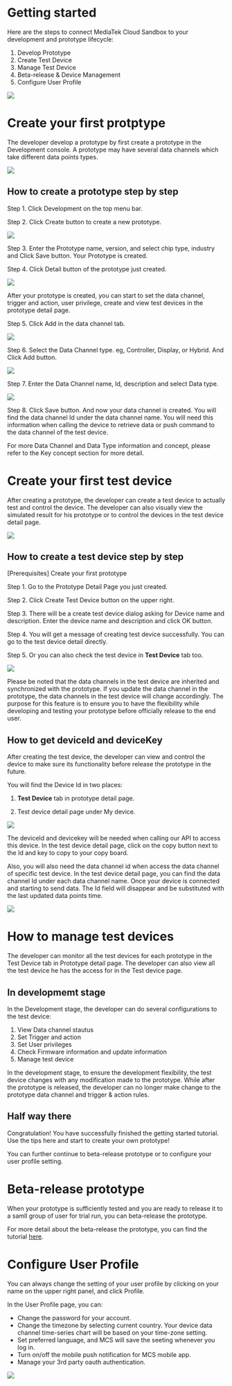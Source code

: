 # Getting started

Here are the steps to connect MediaTek Cloud Sandbox to your development and prototype lifecycle:

1. Develop Prototype
2. Create Test Device
3. Manage Test Device
4. Beta-release & Device Management
5. Configure User Profile

![](../images/Getting_started/img_gettingstarted_01.png)



# Create your first protptype

The developer develop a prototype by first create a prototype in the Development console. A prototype may have several data channels which take different data points types.

![](../images/Getting_started/img_gettingstarted_02.png)

## How to create a prototype step by step


Step 1. Click Development on the top menu bar.

Step 2. Click Create button to create a new prototype.


![](../images/Getting_started/img_gettingstarted_03.png)



Step 3. Enter the Prototype name, version, and select chip type, industry and Click Save button. Your Prototype is created.

Step 4. Click Detail button of the prototype just created.


![](../images/Getting_started/img_gettingstarted_04.png)


After your prototype is created, you can start to set the data channel, trigger and action, user privilege, create and view test devices in the prototype detail page.



Step 5. Click Add in the data channel tab.

![](../images/Getting_started/img_gettingstarted_05.png)



Step 6. Select the Data Channel type. eg, Controller, Display, or Hybrid. And Click Add button.

![](../images/Getting_started/img_gettingstarted_06.png)


Step 7. Enter the Data Channel name, Id, description and select Data type.


![](../images/Getting_started/img_gettingstarted_07.png)

Step 8. Click Save button. And now your data channel is created. You will find the data channel Id under the data channel name. You will need this information when calling the device to retrieve data or push command to the data channel of the test device.


For more Data Channel and Data Type information and concept, please refer to the Key concept section for more detail.




# Create your first test device

After creating a prototype, the developer can create a test device to actually test and control the device. The developer can also visually view the simulated result for his prototype or to control the devices in the test device detail page.

![](../images/Getting_started/img_gettingstarted_08.png)

## How to create a test device step by step

[Prerequisites] Create your first prototype

Step 1. Go to the Prototype Detail Page you just created.

Step 2. Click Create Test Device button on the upper right.

Step 3. There will be a create test device dialog asking for Device name and description. Enter the device name and description and click OK button.

Step 4. You will get a message of creating test device successfully. You can go to the test device detail directly.

Step 5. Or you can also check the test device in **Test Device** tab too.

![](../images/Getting_started/img_gettingstarted_09.png)


Please be noted that the data channels in the test device are inherited and synchronized with the prototype. If you update the data channel in the prototype, the data channels in the test device will change accordingly. The purpose for this feature is to ensure you to have the flexibility while developing and testing your prototype before officially release to the end user.


## How to get deviceId and deviceKey


After creating the test device, the developer can view and control the device to make sure its functionality before release the prototype in the future.

You will find the Device Id in two places:

1. **Test Device** tab in prototype detail page.

2. Test device detail page under My device.


![](../images/Getting_started/img_gettingstarted_10.png)



The deviceId and devicekey will be needed when calling our API to access this device. In the test device detail page, click on the copy button next to the Id and key to copy to your copy board.

Also, you will also need the data channel id when access the data channel of specific test device. In the test device detail page, you can find the data channel Id under each data channel name. Once your device is connected and starting to send data. The Id field will disappear and be substituted with the last updated data points time.



![](../images/Getting_started/img_gettingstarted_11.png)

# How to manage test devices

The developer can monitor all the test devices for each prototype in the Test Device tab in Prototype detail page. The developer can also view all the test device he has the access for in the Test device page.

## In developmemt stage

In the Development stage, the developer can do several configurations to the test device:

1.  View Data channel stautus
2.  Set Trigger and action
3.  Set User privileges
4.  Check Firmware information and update information
5.  Manage test device

In the development stage, to ensure the development flexibility, the test device changes with any modification made to the prototype. While after the prototype is released, the developer can no longer make change to the prototype data channel and trigger & action rules.


## Half way there

Congratulation! You have successfully finished the getting started tutorial. Use the tips here and start to create your own prototype!


You can further continue to beta-release prototype or to configure your user profile setting.

# Beta-release prototype

When your prototype is sufficiently tested and you are ready to release it to a samll group of user for trial run, you can beta-release the prototype.

For more detail about the beta-release the prototype, you can find the tutorial [here](./beta-release).



# Configure User Profile

You can always change the setting of your user profile by clicking on your name on the upper right panel, and click Profile.

In the User Profile page, you can:

* Change the password for your account.
* Change the timezone by selecting current country. Your device data channel time-series chart will be based on your time-zone setting.
* Set preferred language, and MCS will save the seeting whenever you log in.
* Turn on/off the mobile push notification for MCS mobile app.
* Manage your 3rd party oauth authentication.


![](../images/Getting_started/img_gettingstarted_12.png)

